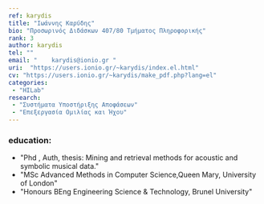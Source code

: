 ```yaml
---
ref: karydis
title: "Ιωάννης Καρύδης"
bio: "Προσωρινός Διδάσκων 407/80 Τμήματος Πληροφορικής"
rank: 3
author: karydis
tel: ""
email: "	karydis@ionio.gr "
uri:  "https://users.ionio.gr/~karydis/index.el.html"
cv: "https://users.ionio.gr/~karydis/make_pdf.php?lang=el"
categories:
 - "HILab"
research:
 - "Συστήματα Υποστήριξης Αποφάσεων"
 - "Επεξεργασία Ομιλίας και Ήχου"
---
```


### education:
  - "Phd , Auth, thesis: Mining and retrieval methods for acoustic and symbolic musical data."
  - "MSc Advanced Methods in Computer Science,Queen Mary, University of London"
  - "Honours BEng Engineering Science & Technology, Brunel University"
